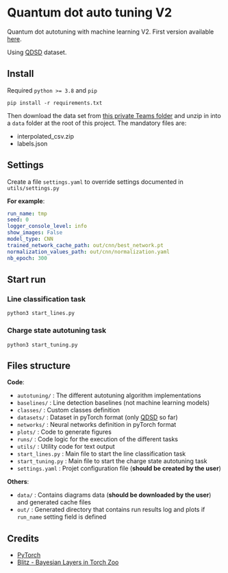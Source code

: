 # Quantum dot auto tuning V2

Quantum dot autotuning with machine learning V2. First version
available [here](https://github.com/3it-nano/dot-calibration).

Using [QDSD](https://github.com/3it-nano/qdsd-dataset) dataset.

## Install

Required `python >= 3.8` and `pip`

```shell script
pip install -r requirements.txt
```

Then download the data set
from [this private Teams folder](https://usherbrooke.sharepoint.com/:f:/r/sites/UdeS-UW-Memristor-basedMLforQuantumTechs/Documents%20partages/General/Datasets/QDSD?csf=1&web=1&e=YtBFnn)
and unzip in into a `data` folder at the root of this project. The mandatory files are:

* interpolated_csv.zip
* labels.json

## Settings

Create a file `settings.yaml` to override settings documented in `utils/settings.py`

**For example**:

```yaml
run_name: tmp
seed: 0
logger_console_level: info
show_images: False
model_type: CNN
trained_network_cache_path: out/cnn/best_network.pt
normalization_values_path: out/cnn/normalization.yaml
nb_epoch: 300
```

## Start run

### Line classification task

```shell
python3 start_lines.py
```

### Charge state autotuning task

```shell
python3 start_tuning.py
```

## Files structure

**Code**:

* `autotuning/` : The different autotuning algorithm implementations
* `baselines/` : Line detection baselines (not machine learning models)
* `classes/` : Custom classes definition
* `datasets/` : Dataset in pyTorch format (only [QDSD](https://github.com/3it-nano/qdsd-dataset) so far)
* `networks/` : Neural networks definition in pyTorch format
* `plots/` : Code to generate figures
* `runs/` : Code logic for the execution of the different tasks
* `utils/` : Utility code for text output
* `start_lines.py` : Main file to start the line classification task
* `start_tuning.py` : Main file to start the charge state autotuning task
* `settings.yaml` : Projet configuration file (**should be created by the user**)

**Others**:

* `data/` : Contains diagrams data (**should be downloaded by the user**) and generated cache files
* `out/` : Generated directory that contains run results log and plots if `run_name` setting field is defined

## Credits

* [PyTorch](https://pytorch.org/)
* [Blitz - Bayesian Layers in Torch Zoo](https://github.com/piEsposito/blitz-bayesian-deep-learning)